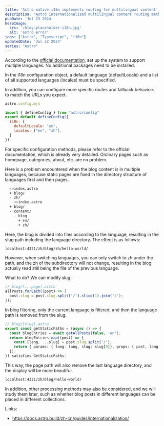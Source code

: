 ```yaml
---
title: 'Astro native i18n implements routing for multilingual content'
description: 'Astro internationalized multilingual content routing method'
pubDate: 'Jul 23 2024'
heroImage: 
  src: '/blog-placeholder-i18n.jpg'
  alt: 'astro error'
tags: ["Astro", "Typescript", "i18n"]
updatedDate: 'Jul 22 2024'
series: "Astro"
---
```


According to the [official documentation](https://docs.astro.build/zh-cn/guides/internationalization/), set up the system to support multiple languages. No additional packages need to be installed.

In the i18n configuration object, a default language (defaultLocale) and a list of all supported languages (locales) must be specified.

In addition, you can configure more specific routes and fallback behaviors to match the URLs you expect.

```js
astro.config.mjs

import { defineConfig } from "astro/config"
export default defineConfig({
  i18n: {
    defaultLocale: "en",
    locales: ["en", "zh"],
  }
})
```

For specific configuration methods, please refer to the official documentation, which is already very detailed. Ordinary pages such as homepage, categories, about, etc. are no problem.

Here is a problem encountered when the blog content is in multiple languages, because static pages are fixed in the directory structure of languages first and then pages.

```bash
  <>index.astro
  + blog/
  - zh/
    <>index.astro
  + blog/
  - content/
    - blog
      + en/
      + zh/

```

Here, the blog is divided into files according to the language, resulting in the slug path including the language directory. The effect is as follows:

```bash
localhost:4321/zh/blog/zh/hello-world/
```

However, when switching languages, you can only switch to zh under the path, and the zh of the subdirectory will not change, resulting in the blog actually read still being the file of the previous language.

What to do? We can modify slug:

```ts
// blog/[...page].astro
allPosts.forEach((post) => {
  post.slug = post.slug.split('/').slice(1).join('/');
});
````

In blog filtering, only the current language is filtered, and then the language path is removed from the slug.
```ts
// blog/[slug].astro
export const getStaticPaths = (async () => {
  const blogEntries = await getAllPosts(false, 'en');
  return blogEntries.map((post) => {
    const [lang, ...slug] = post.slug.split('/');
    return { params: { lang: lang, slug: slug[0]}, props: { post, lang } };
  });
}) satisfies GetStaticPaths;
````

This way, the page path will also remove the last language directory, and the display will be more beautiful.

```bash
localhost:4321/zh/blog/hello-world/
```

In addition, other processing methods may also be considered, and we will study them later, such as whether blog posts in different languages can be placed in different collections.

Links:
- https://docs.astro.build/zh-cn/guides/internationalization/
